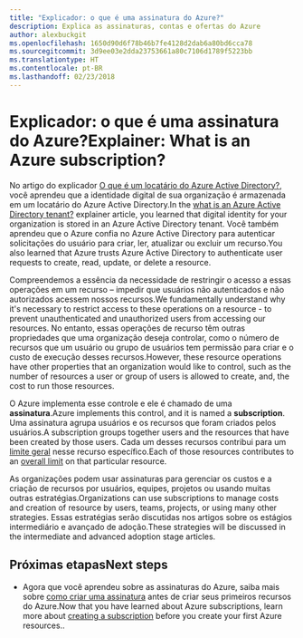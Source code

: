 ```yaml
---
title: "Explicador: o que é uma assinatura do Azure?"
description: Explica as assinaturas, contas e ofertas do Azure
author: alexbuckgit
ms.openlocfilehash: 1650d90d6f78b46b7fe4128d2dab6a80bd6cca78
ms.sourcegitcommit: 3d9ee03e2dda23753661a80c7106d1789f5223bb
ms.translationtype: HT
ms.contentlocale: pt-BR
ms.lasthandoff: 02/23/2018
---
```

# <a name="explainer-what-is-an-azure-subscription"></a><span data-ttu-id="0e845-103">Explicador: o que é uma assinatura do Azure?</span><span class="sxs-lookup"><span data-stu-id="0e845-103">Explainer: What is an Azure subscription?</span></span>

<span data-ttu-id="0e845-104">No artigo do explicador [O que é um locatário do Azure Active Directory?](tenant-explainer.md), você aprendeu que a identidade digital de sua organização é armazenada em um locatário do Azure Active Directory.</span><span class="sxs-lookup"><span data-stu-id="0e845-104">In the [what is an Azure Active Directory tenant?](tenant-explainer.md) explainer article, you learned that digital identity for your organization is stored in an Azure Active Directory tenant.</span></span> <span data-ttu-id="0e845-105">Você também aprendeu que o Azure confia no Azure Active Directory para autenticar solicitações do usuário para criar, ler, atualizar ou excluir um recurso.</span><span class="sxs-lookup"><span data-stu-id="0e845-105">You also learned that Azure trusts Azure Active Directory to authenticate user requests to create, read, update, or delete a resource.</span></span> 

<span data-ttu-id="0e845-106">Compreendemos a essência da necessidade de restringir o acesso a essas operações em um recurso – impedir que usuários não autenticados e não autorizados acessem nossos recursos.</span><span class="sxs-lookup"><span data-stu-id="0e845-106">We fundamentally understand why it's necessary to restrict access to these operations on a resource - to prevent unauthenticated and unauthorized users from accessing our resources.</span></span> <span data-ttu-id="0e845-107">No entanto, essas operações de recurso têm outras propriedades que uma organização deseja controlar, como o número de recursos que um usuário ou grupo de usuários tem permissão para criar e o custo de execução desses recursos.</span><span class="sxs-lookup"><span data-stu-id="0e845-107">However, these resource operations have other properties that an organization would like to control, such as the number of resources a user or group of users is allowed to create, and, the cost to run those resources.</span></span> 

<span data-ttu-id="0e845-108">O Azure implementa esse controle e ele é chamado de uma **assinatura**.</span><span class="sxs-lookup"><span data-stu-id="0e845-108">Azure implements this control, and it is named a **subscription**.</span></span> <span data-ttu-id="0e845-109">Uma assinatura agrupa usuários e os recursos que foram criados pelos usuários.</span><span class="sxs-lookup"><span data-stu-id="0e845-109">A subscription groups together users and the resources that have been created by those users.</span></span> <span data-ttu-id="0e845-110">Cada um desses recursos contribui para um [limite geral][subscription-service-limits] nesse recurso específico.</span><span class="sxs-lookup"><span data-stu-id="0e845-110">Each of those resources contributes to an [overall limit][subscription-service-limits] on that particular resource.</span></span>

<span data-ttu-id="0e845-111">As organizações podem usar assinaturas para gerenciar os custos e a criação de recursos por usuários, equipes, projetos ou usando muitas outras estratégias.</span><span class="sxs-lookup"><span data-stu-id="0e845-111">Organizations can use subscriptions to manage costs and creation of resource by users, teams, projects, or using many other strategies.</span></span> <span data-ttu-id="0e845-112">Essas estratégias serão discutidas nos artigos sobre os estágios intermediário e avançado de adoção.</span><span class="sxs-lookup"><span data-stu-id="0e845-112">These strategies will be discussed in the intermediate and advanced adoption stage articles.</span></span> 

## <a name="next-steps"></a><span data-ttu-id="0e845-113">Próximas etapas</span><span class="sxs-lookup"><span data-stu-id="0e845-113">Next steps</span></span>

* <span data-ttu-id="0e845-114">Agora que você aprendeu sobre as assinaturas do Azure, saiba mais sobre [como criar uma assinatura](subscription.md) antes de criar seus primeiros recursos do Azure.</span><span class="sxs-lookup"><span data-stu-id="0e845-114">Now that you have learned about Azure subscriptions, learn more about [creating a subscription](subscription.md) before you create your first Azure resources..</span></span>

<!-- Links -->
[azure-get-started]: https://azure.microsoft.com/get-started/
[azure-offers]: https://azure.microsoft.com/support/legal/offer-details/
[azure-free-trial]: https://azure.microsoft.com/offers/ms-azr-0044p/
[azure-change-subscription-offer]: /azure/billing/billing-how-to-switch-azure-offer
[microsoft-account]: https://account.microsoft.com/account
[subscription-service-limits]: /azure/azure-subscription-service-limits
[docs-organizational-account]: https://docs.microsoft.com/azure/active-directory/sign-up-organization
